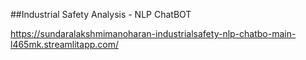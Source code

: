 ##Industrial Safety Analysis - NLP ChatBOT

https://sundaralakshmimanoharan-industrialsafety-nlp-chatbo-main-l465mk.streamlitapp.com/
